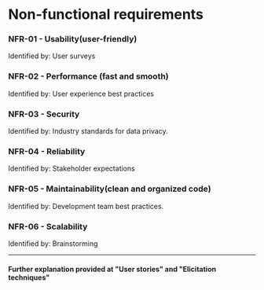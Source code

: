 # Non-functional requirements


### NFR-01 - Usability(user-friendly)
Identified by: User surveys

### NFR-02 - Performance (fast and smooth)
Identified by: User experience best practices

### NFR-03 - Security
Identified by: Industry standards for data privacy.

### NFR-04 - Reliability
Identified by: Stakeholder expectations

### NFR-05 - Maintainability(clean and organized code)
Identified by: Development team best practices.

### NFR-06 - Scalability
Identified by:  Brainstorming

---

#### Further explanation provided at "User stories" and "Elicitation techniques"
